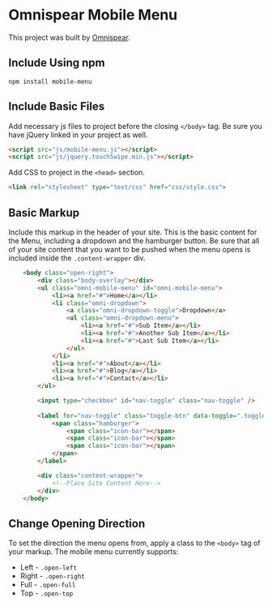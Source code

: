 # Omnispear Mobile Menu

This project was built by [Omnispear](http://www.omnispear.com/).

## Include Using npm

`npm install mobile-menu`

## Include Basic Files

Add necessary js files to project before the closing `</body>` tag. Be sure you have jQuery linked in your project as well.
    
```html
<script src="js/mobile-menu.js"></script>
<script src="js/jquery.touchSwipe.min.js"></script>
```

Add CSS to project in the `<head>` section.

```html
<link rel="stylesheet" type="text/css" href="css/style.css">
```

## Basic Markup

Include this markup in the header of your site. This is the basic content for the Menu, including a dropdown and the hamburger button. Be sure that all of your site content that you want to be pushed when the menu opens is included inside the `.content-wrapper` div.

```html
    <body class="open-right">
        <div class="body-overlay"></div>
        <ul class="omni-mobile-menu" id="omni-mobile-menu">
            <li><a href="#">Home</a></li>
            <li class="omni-dropdown">
                <a class="omni-dropdown-toggle">Dropdown</a>
                <ul class="omni-dropdown-menu">
                    <li><a href="#">Sub Item</a></li>
                    <li><a href="#">Another Sub Item</a></li>
                    <li><a href="#">Last Sub Item</a></li>
                </ul>
            </li>
            <li><a href="#">About</a></li>
            <li><a href="#">Blog</a></li>
            <li><a href="#">Contact</a></li>
        </ul>  

        <input type="checkbox" id="nav-toggle" class="nav-toggle" />  
        
        <label for="nav-toggle" class="toggle-btn" data-toggle=".toggle-btn" data-menu=".content-wrapper">
            <span class="hamburger">
                <span class="icon-bar"></span>
                <span class="icon-bar"></span>
                <span class="icon-bar"></span>
            </span>
        </label>   

        <div class="content-wrapper">
            <!--Place Site Content Here-->
        </div>
    </body>
```

## Change Opening Direction

To set the direction the menu opens from, apply a class to the `<body>` tag of your markup. The mobile menu currently supports:

* Left - `.open-left`
* Right - `.open-right`
* Full - `.open-full`
* Top -  `.open-top` 